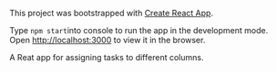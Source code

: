 This project was bootstrapped with [Create React App](https://github.com/facebookincubator/create-react-app).

Type `npm start`into console to run the app in the development mode.<br>
Open [http://localhost:3000](http://localhost:3000) to view it in the browser.

A Reat app for assigning tasks to different columns. 

